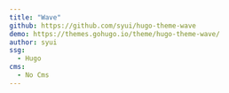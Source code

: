 ```yaml
---
title: "Wave"
github: https://github.com/syui/hugo-theme-wave
demo: https://themes.gohugo.io/theme/hugo-theme-wave/
author: syui
ssg:
  - Hugo
cms:
  - No Cms
---
```

